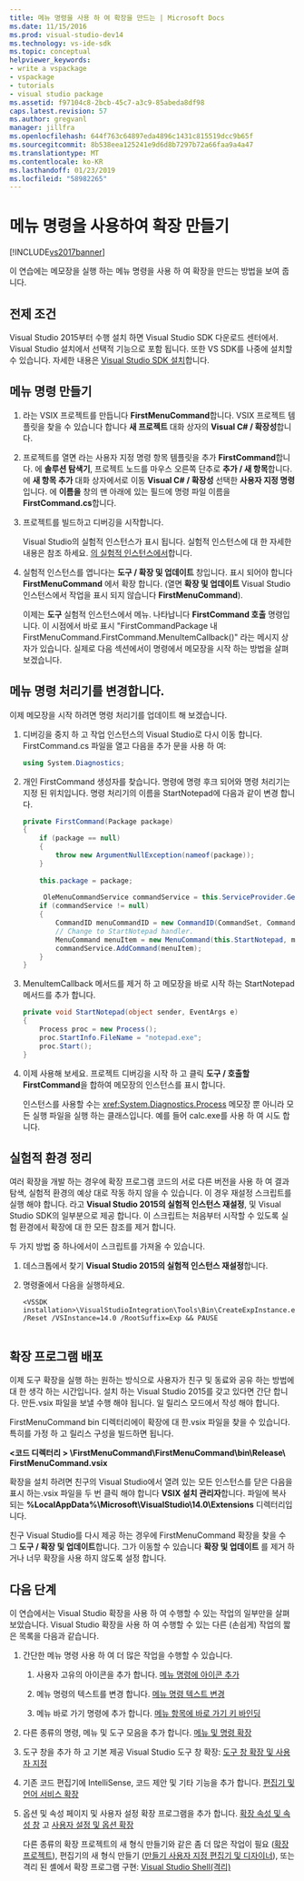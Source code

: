 ```yaml
---
title: 메뉴 명령을 사용 하 여 확장을 만드는 | Microsoft Docs
ms.date: 11/15/2016
ms.prod: visual-studio-dev14
ms.technology: vs-ide-sdk
ms.topic: conceptual
helpviewer_keywords:
- write a vspackage
- vspackage
- tutorials
- visual studio package
ms.assetid: f97104c8-2bcb-45c7-a3c9-85abeda8df98
caps.latest.revision: 57
ms.author: gregvanl
manager: jillfra
ms.openlocfilehash: 644f763c64897eda4896c1431c815519dcc9b65f
ms.sourcegitcommit: 8b538eea125241e9d6d8b7297b72a66faa9a4a47
ms.translationtype: MT
ms.contentlocale: ko-KR
ms.lasthandoff: 01/23/2019
ms.locfileid: "58982265"
---
```

# <a name="creating-an-extension-with-a-menu-command"></a>메뉴 명령을 사용하여 확장 만들기
[!INCLUDE[vs2017banner](../includes/vs2017banner.md)]

이 연습에는 메모장을 실행 하는 메뉴 명령을 사용 하 여 확장을 만드는 방법을 보여 줍니다.  
  
## <a name="prerequisites"></a>전제 조건  
 Visual Studio 2015부터 수행 설치 하면 Visual Studio SDK 다운로드 센터에서. Visual Studio 설치에서 선택적 기능으로 포함 됩니다. 또한 VS SDK를 나중에 설치할 수 있습니다. 자세한 내용은 [Visual Studio SDK 설치](../extensibility/installing-the-visual-studio-sdk.md)합니다.  
  
## <a name="creating-a-menu-command"></a>메뉴 명령 만들기  
  
1.  라는 VSIX 프로젝트를 만듭니다 **FirstMenuCommand**합니다. VSIX 프로젝트 템플릿을 찾을 수 있습니다 합니다 **새 프로젝트** 대화 상자의 **Visual C# / 확장성**합니다.  
  
2.  프로젝트를 열면 라는 사용자 지정 명령 항목 템플릿을 추가 **FirstCommand**합니다. 에 **솔루션 탐색기**, 프로젝트 노드를 마우스 오른쪽 단추로 **추가 / 새 항목**합니다. 에 **새 항목 추가** 대화 상자에서로 이동 **Visual C# / 확장성** 선택한 **사용자 지정 명령**입니다. 에 **이름을** 창의 맨 아래에 있는 필드에 명령 파일 이름을 **FirstCommand.cs**합니다.  
  
3.  프로젝트를 빌드하고 디버깅을 시작합니다.  
  
     Visual Studio의 실험적 인스턴스가 표시 됩니다. 실험적 인스턴스에 대 한 자세한 내용은 참조 하세요. [의 실험적 인스턴스에서](../extensibility/the-experimental-instance.md)합니다.  
  
4.  실험적 인스턴스를 엽니다는 **도구 / 확장 및 업데이트** 창입니다. 표시 되어야 합니다 **FirstMenuCommand** 에서 확장 합니다. (열면 **확장 및 업데이트** Visual Studio 인스턴스에서 작업을 표시 되지 않습니다 **FirstMenuCommand**).  
  
     이제는 **도구** 실험적 인스턴스에서 메뉴. 나타납니다 **FirstCommand 호출** 명령입니다. 이 시점에서 바로 표시 "FirstCommandPackage 내 FirstMenuCommand.FirstCommand.MenuItemCallback()" 라는 메시지 상자가 있습니다. 실제로 다음 섹션에서이 명령에서 메모장을 시작 하는 방법을 살펴보겠습니다.  
  
## <a name="changing-the-menu-command-handler"></a>메뉴 명령 처리기를 변경합니다.  
 이제 메모장을 시작 하려면 명령 처리기를 업데이트 해 보겠습니다.  
  
1.  디버깅을 중지 하 고 작업 인스턴스의 Visual Studio로 다시 이동 합니다. FirstCommand.cs 파일을 열고 다음을 추가 문을 사용 하 여:  
  
    ```csharp  
    using System.Diagnostics;  
    ```  
  
2.  개인 FirstCommand 생성자를 찾습니다. 명령에 명령 후크 되어와 명령 처리기는 지정 된 위치입니다. 명령 처리기의 이름을 StartNotepad에 다음과 같이 변경 합니다.  
  
    ```csharp  
    private FirstCommand(Package package)  
    {  
        if (package == null)  
        {  
            throw new ArgumentNullException(nameof(package));  
        }  
  
        this.package = package;  
  
         OleMenuCommandService commandService = this.ServiceProvider.GetService(typeof(IMenuCommandService)) as OleMenuCommandService;  
        if (commandService != null)  
        {  
            CommandID menuCommandID = new CommandID(CommandSet, CommandId);  
            // Change to StartNotepad handler.  
            MenuCommand menuItem = new MenuCommand(this.StartNotepad, menuCommandID);  
            commandService.AddCommand(menuItem);  
        }  
    }  
    ```  
  
3.  MenuItemCallback 메서드를 제거 하 고 메모장을 바로 시작 하는 StartNotepad 메서드를 추가 합니다.  
  
    ```csharp  
    private void StartNotepad(object sender, EventArgs e)  
    {  
        Process proc = new Process();  
        proc.StartInfo.FileName = "notepad.exe";  
        proc.Start();  
    }  
    ```  
  
4.  이제 사용해 보세요. 프로젝트 디버깅을 시작 하 고 클릭 **도구 / 호출할 FirstCommand**을 합하여 메모장의 인스턴스를 표시 합니다.  
  
     인스턴스를 사용할 수는 <xref:System.Diagnostics.Process> 메모장 뿐 아니라 모든 실행 파일을 실행 하는 클래스입니다. 예를 들어 calc.exe를 사용 하 여 시도 합니다.  
  
## <a name="cleaning-up-the-experimental-environment"></a>실험적 환경 정리  
 여러 확장을 개발 하는 경우에 확장 프로그램 코드의 서로 다른 버전을 사용 하 여 결과 탐색, 실험적 환경의 예상 대로 작동 하지 않을 수 있습니다. 이 경우 재설정 스크립트를 실행 해야 합니다. 라고 **Visual Studio 2015의 실험적 인스턴스 재설정**, 및 Visual Studio SDK의 일부분으로 제공 합니다. 이 스크립트는 처음부터 시작할 수 있도록 실험 환경에서 확장에 대 한 모든 참조를 제거 합니다.  
  
 두 가지 방법 중 하나에서이 스크립트를 가져올 수 있습니다.  
  
1.  데스크톱에서 찾기 **Visual Studio 2015의 실험적 인스턴스 재설정**합니다.  
  
2.  명령줄에서 다음을 실행하세요.  
  
    ```  
    <VSSDK installation>\VisualStudioIntegration\Tools\Bin\CreateExpInstance.exe /Reset /VSInstance=14.0 /RootSuffix=Exp && PAUSE  
  
    ```  
  
## <a name="deploying-your-extension"></a>확장 프로그램 배포  
 이제 도구 확장을 실행 하는 원하는 방식으로 사용자가 친구 및 동료와 공유 하는 방법에 대 한 생각 하는 시간입니다. 설치 하는 Visual Studio 2015를 갖고 있다면 간단 합니다. 만든.vsix 파일을 보낼 수행 해야 됩니다. 일 릴리스 모드에서 작성 해야 합니다.  
  
 FirstMenuCommand bin 디렉터리에이 확장에 대 한.vsix 파일을 찾을 수 있습니다. 특히를 가정 하 고 릴리스 구성을 빌드하면 됩니다.  
  
 **\<코드 디렉터리 > \FirstMenuCommand\FirstMenuCommand\bin\Release\ FirstMenuCommand.vsix**  
  
 확장을 설치 하려면 친구의 Visual Studio에서 열려 있는 모든 인스턴스를 닫은 다음을 표시 하는.vsix 파일을 두 번 클릭 해야 합니다 **VSIX 설치 관리자**합니다. 파일에 복사 되는 **%LocalAppData%\Microsoft\VisualStudio\14.0\Extensions** 디렉터리입니다.  
  
 친구 Visual Studio를 다시 제공 하는 경우에 FirstMenuCommand 확장을 찾을 수 그 **도구 / 확장 및 업데이트**합니다. 그가 이동할 수 있습니다 **확장 및 업데이트** 를 제거 하거나 너무 확장을 사용 하지 않도록 설정 합니다.  
  
## <a name="next-steps"></a>다음 단계  
 이 연습에서는 Visual Studio 확장을 사용 하 여 수행할 수 있는 작업의 일부만을 살펴보았습니다. Visual Studio 확장을 사용 하 여 수행할 수 있는 다른 (손쉽게) 작업의 짧은 목록을 다음과 같습니다.  
  
1. 간단한 메뉴 명령 사용 하 여 더 많은 작업을 수행할 수 있습니다.  
  
   1.  사용자 고유의 아이콘을 추가 합니다. [메뉴 명령에 아이콘 추가](../extensibility/adding-icons-to-menu-commands.md)  
  
   2.  메뉴 명령의 텍스트를 변경 합니다. [메뉴 명령 텍스트 변경](../extensibility/changing-the-text-of-a-menu-command.md)  
  
   3.  메뉴 바로 가기 명령에 추가 합니다. [메뉴 항목에 바로 가기 키 바인딩](../extensibility/binding-keyboard-shortcuts-to-menu-items.md)  
  
2. 다른 종류의 명령, 메뉴 및 도구 모음을 추가 합니다. [메뉴 및 명령 확장](../extensibility/extending-menus-and-commands.md)  
  
3. 도구 창을 추가 하 고 기본 제공 Visual Studio 도구 창 확장: [도구 창 확장 및 사용자 지정](../extensibility/extending-and-customizing-tool-windows.md)  
  
4. 기존 코드 편집기에 IntelliSense, 코드 제안 및 기타 기능을 추가 합니다. [편집기 및 언어 서비스 확장](../extensibility/extending-the-editor-and-language-services.md)  
  
5. 옵션 및 속성 페이지 및 사용자 설정 확장 프로그램을 추가 합니다. [확장 속성 및 속성 창](../extensibility/extending-properties-and-the-property-window.md) 고 [사용자 설정 및 옵션 확장](../extensibility/extending-user-settings-and-options.md)  
  
   다른 종류의 확장 프로젝트의 새 형식 만들기와 같은 좀 더 많은 작업이 필요 ([확장 프로젝트](../extensibility/extending-projects.md)), 편집기의 새 형식 만들기 ([만들기 사용자 지정 편집기 및 디자이너](../extensibility/creating-custom-editors-and-designers.md)), 또는 격리 된 셸에서 확장 프로그램 구현: [Visual Studio Shell(격리)](../extensibility/visual-studio-isolated-shell.md)
